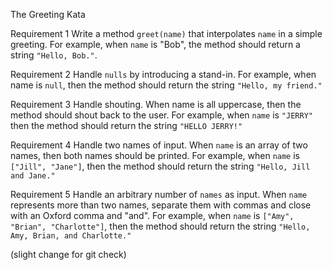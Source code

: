The Greeting Kata

Requirement 1
Write a method `greet(name)` that interpolates `name` in a simple greeting. For example, when `name` is "Bob", the method should return a string `"Hello, Bob."`.

Requirement 2
Handle `nulls` by introducing a stand-in. For example, when name is `null`, then the method should return the string `"Hello, my friend."`

Requirement 3
Handle shouting. When name is all uppercase, then the method should shout back to the user. For example, when `name` is `"JERRY"` then the method should return the string `"HELLO JERRY!"`

Requirement 4 
Handle two names of input. When `name` is an array of two names, then both names should be printed. For example, when `name` is `["Jill", "Jane"]`, then the method should return the string `"Hello, Jill and Jane."`

Requirement 5
Handle an arbitrary number of `names` as input. When `name` represents more than two names, separate them with commas and close with an Oxford comma and "and". For example, when `name` is `["Amy", "Brian", "Charlotte"]`, then the method should return the string `"Hello, Amy, Brian, and Charlotte."`

(slight change for git check)